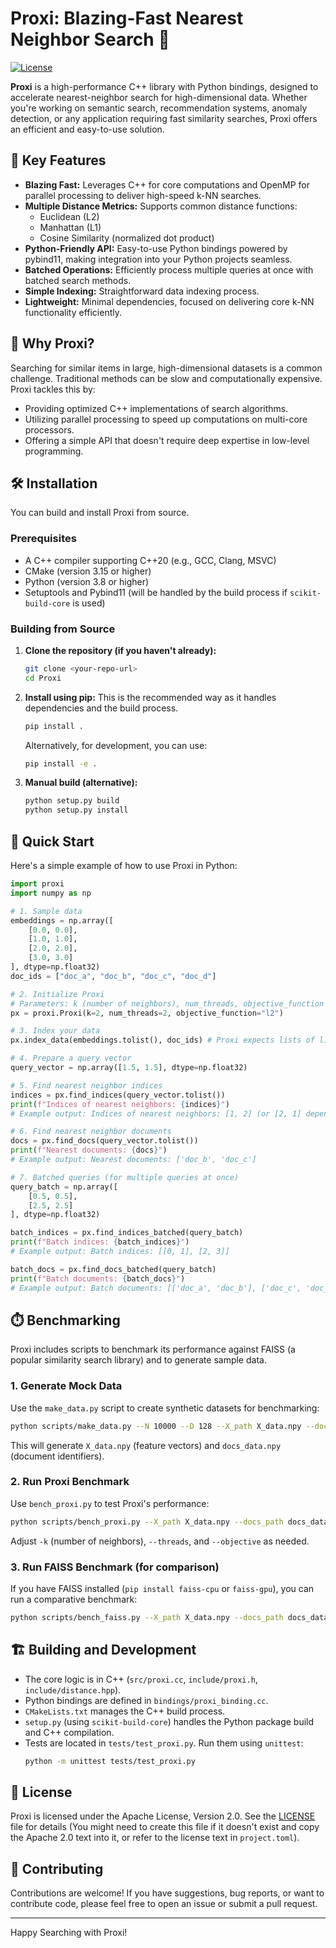 # Proxi: Blazing-Fast Nearest Neighbor Search 🚀

[![License](https://img.shields.io/badge/License-Apache_2.0-blue.svg)](https://opensource.org/licenses/Apache-2.0)

**Proxi** is a high-performance C++ library with Python bindings, designed to accelerate nearest-neighbor search for high-dimensional data. Whether you're working on semantic search, recommendation systems, anomaly detection, or any application requiring fast similarity searches, Proxi offers an efficient and easy-to-use solution.

## 🌟 Key Features

*   **Blazing Fast:** Leverages C++ for core computations and OpenMP for parallel processing to deliver high-speed k-NN searches.
*   **Multiple Distance Metrics:** Supports common distance functions:
    *   Euclidean (L2)
    *   Manhattan (L1)
    *   Cosine Similarity (normalized dot product)
*   **Python-Friendly API:** Easy-to-use Python bindings powered by pybind11, making integration into your Python projects seamless.
*   **Batched Operations:** Efficiently process multiple queries at once with batched search methods.
*   **Simple Indexing:** Straightforward data indexing process.
*   **Lightweight:** Minimal dependencies, focused on delivering core k-NN functionality efficiently.

## 🤔 Why Proxi?

Searching for similar items in large, high-dimensional datasets is a common challenge. Traditional methods can be slow and computationally expensive. Proxi tackles this by:

*   Providing optimized C++ implementations of search algorithms.
*   Utilizing parallel processing to speed up computations on multi-core processors.
*   Offering a simple API that doesn't require deep expertise in low-level programming.

## 🛠️ Installation

You can build and install Proxi from source.

### Prerequisites

*   A C++ compiler supporting C++20 (e.g., GCC, Clang, MSVC)
*   CMake (version 3.15 or higher)
*   Python (version 3.8 or higher)
*   Setuptools and Pybind11 (will be handled by the build process if `scikit-build-core` is used)

### Building from Source

1.  **Clone the repository (if you haven't already):**
    ```bash
    git clone <your-repo-url>
    cd Proxi
    ```

2.  **Install using pip:**
    This is the recommended way as it handles dependencies and the build process.
    ```bash
    pip install .
    ```
    Alternatively, for development, you can use:
    ```bash
    pip install -e .
    ```

3.  **Manual build (alternative):**
    ```bash
    python setup.py build
    python setup.py install
    ```

## 🚀 Quick Start

Here's a simple example of how to use Proxi in Python:

```python
import proxi
import numpy as np

# 1. Sample data
embeddings = np.array([
    [0.0, 0.0],
    [1.0, 1.0],
    [2.0, 2.0],
    [3.0, 3.0]
], dtype=np.float32)
doc_ids = ["doc_a", "doc_b", "doc_c", "doc_d"]

# 2. Initialize Proxi
# Parameters: k (number of neighbors), num_threads, objective_function ("l2", "l1", or "cos")
px = proxi.Proxi(k=2, num_threads=2, objective_function="l2")

# 3. Index your data
px.index_data(embeddings.tolist(), doc_ids) # Proxi expects lists of lists for embeddings

# 4. Prepare a query vector
query_vector = np.array([1.5, 1.5], dtype=np.float32)

# 5. Find nearest neighbor indices
indices = px.find_indices(query_vector.tolist())
print(f"Indices of nearest neighbors: {indices}")
# Example output: Indices of nearest neighbors: [1, 2] (or [2, 1] depending on exact distances)

# 6. Find nearest neighbor documents
docs = px.find_docs(query_vector.tolist())
print(f"Nearest documents: {docs}")
# Example output: Nearest documents: ['doc_b', 'doc_c']

# 7. Batched queries (for multiple queries at once)
query_batch = np.array([
    [0.5, 0.5],
    [2.5, 2.5]
], dtype=np.float32)

batch_indices = px.find_indices_batched(query_batch)
print(f"Batch indices: {batch_indices}")
# Example output: Batch indices: [[0, 1], [2, 3]]

batch_docs = px.find_docs_batched(query_batch)
print(f"Batch documents: {batch_docs}")
# Example output: Batch documents: [['doc_a', 'doc_b'], ['doc_c', 'doc_d']]
```

## ⏱️ Benchmarking

Proxi includes scripts to benchmark its performance against FAISS (a popular similarity search library) and to generate sample data.

### 1. Generate Mock Data

Use the `make_data.py` script to create synthetic datasets for benchmarking:

```bash
python scripts/make_data.py --N 10000 --D 128 --X_path X_data.npy --docs_path docs_data.npy
```

This will generate `X_data.npy` (feature vectors) and `docs_data.npy` (document identifiers).

### 2. Run Proxi Benchmark

Use `bench_proxi.py` to test Proxi's performance:

```bash
python scripts/bench_proxi.py --X_path X_data.npy --docs_path docs_data.npy -k 5 --threads 4 --objective l2
```
Adjust `-k` (number of neighbors), `--threads`, and `--objective` as needed.

### 3. Run FAISS Benchmark (for comparison)

If you have FAISS installed (`pip install faiss-cpu` or `faiss-gpu`), you can run a comparative benchmark:

```bash
python scripts/bench_faiss.py --X_path X_data.npy --docs_path docs_data.npy -k 5 --threads 4 --objective l2
```

## 🏗️ Building and Development

*   The core logic is in C++ (`src/proxi.cc`, `include/proxi.h`, `include/distance.hpp`).
*   Python bindings are defined in `bindings/proxi_binding.cc`.
*   `CMakeLists.txt` manages the C++ build process.
*   `setup.py` (using `scikit-build-core`) handles the Python package build and C++ compilation.
*   Tests are located in `tests/test_proxi.py`. Run them using `unittest`:
    ```bash
    python -m unittest tests/test_proxi.py
    ```

## 📜 License

Proxi is licensed under the Apache License, Version 2.0. See the [LICENSE](LICENSE.txt) file for details (You might need to create this file if it doesn't exist and copy the Apache 2.0 text into it, or refer to the license text in `project.toml`).

## 🙌 Contributing

Contributions are welcome! If you have suggestions, bug reports, or want to contribute code, please feel free to open an issue or submit a pull request.

---

Happy Searching with Proxi!
